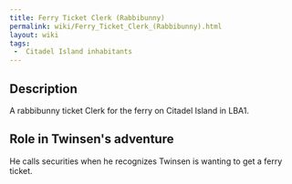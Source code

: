 ```yaml
---
title: Ferry Ticket Clerk (Rabbibunny)
permalink: wiki/Ferry_Ticket_Clerk_(Rabbibunny).html
layout: wiki
tags:
 -  Citadel Island inhabitants
---
```


## Description

A rabbibunny ticket Clerk for the ferry on Citadel Island in LBA1.

## Role in Twinsen's adventure

He calls securities when he recognizes Twinsen is wanting to get a ferry
ticket.
